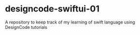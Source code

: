 # designcode-swiftui-01
A repository to keep track of my learning of swift language using DesignCode tutorials
